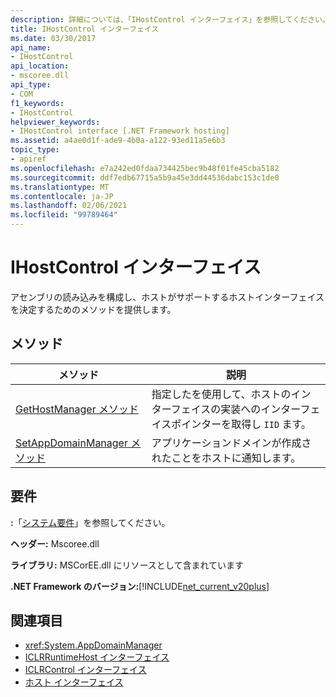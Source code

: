 ```yaml
---
description: 詳細については、「IHostControl インターフェイス」を参照してください。
title: IHostControl インターフェイス
ms.date: 03/30/2017
api_name:
- IHostControl
api_location:
- mscoree.dll
api_type:
- COM
f1_keywords:
- IHostControl
helpviewer_keywords:
- IHostControl interface [.NET Framework hosting]
ms.assetid: a4ae0d1f-ade9-4b0a-a122-93ed11a5e6b3
topic_type:
- apiref
ms.openlocfilehash: e7a242ed0fdaa734425bec9b48f01fe45cba5182
ms.sourcegitcommit: ddf7edb67715a5b9a45e3dd44536dabc153c1de0
ms.translationtype: MT
ms.contentlocale: ja-JP
ms.lasthandoff: 02/06/2021
ms.locfileid: "99789464"
---
```

# <a name="ihostcontrol-interface"></a>IHostControl インターフェイス

アセンブリの読み込みを構成し、ホストがサポートするホストインターフェイスを決定するためのメソッドを提供します。  
  
## <a name="methods"></a>メソッド  
  
|メソッド|説明|  
|------------|-----------------|  
|[GetHostManager メソッド](ihostcontrol-gethostmanager-method.md)|指定したを使用して、ホストのインターフェイスの実装へのインターフェイスポインターを取得し `IID` ます。|  
|[SetAppDomainManager メソッド](ihostcontrol-setappdomainmanager-method.md)|アプリケーションドメインが作成されたことをホストに通知します。|  
  
## <a name="requirements"></a>要件  

 **:**「[システム要件](../../get-started/system-requirements.md)」を参照してください。  
  
 **ヘッダー:** Mscoree.dll  
  
 **ライブラリ:** MSCorEE.dll にリソースとして含まれています  
  
 **.NET Framework のバージョン:**[!INCLUDE[net_current_v20plus](../../../../includes/net-current-v20plus-md.md)]  
  
## <a name="see-also"></a>関連項目

- <xref:System.AppDomainManager>
- [ICLRRuntimeHost インターフェイス](iclrruntimehost-interface.md)
- [ICLRControl インターフェイス](iclrcontrol-interface.md)
- [ホスト インターフェイス](hosting-interfaces.md)

